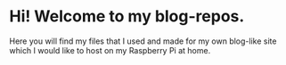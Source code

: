 # Hi! Welcome to my blog-repos.
Here you will find my files that I used and made for my own blog-like site which I would like to host on my Raspberry Pi at home.<br>
